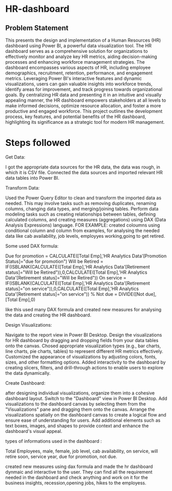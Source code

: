 # HR-dashboard

## Problem Statement

This presents the design and implementation of a Human Resources (HR) dashboard using Power BI, a powerful data visualization tool. The HR dashboard serves as a comprehensive solution for organizations to effectively monitor and analyze key HR metrics, aiding decision-making processes and enhancing workforce management strategies. The dashboard encompasses various aspects of HR, including employee demographics, recruitment, retention, performance, and engagement metrics. Leveraging Power BI's interactive features and dynamic visualizations, users can gain valuable insights into workforce trends, identify areas for improvement, and track progress towards organizational goals. By centralizing HR data and presenting it in an intuitive and visually appealing manner, the HR dashboard empowers stakeholders at all levels to make informed decisions, optimize resource allocation, and foster a more productive and engaged workforce. This project outlines the development process, key features, and potential benefits of the HR dashboard, highlighting its significance as a strategic tool for modern HR management.

# Steps followed

Get Data:

I got the appropriate data sources for the HR data, the data was rough, in which it is CSV file.
Connected the data sources and imported relevant HR data tables into Power BI.

Transform Data:

Used the Power Query Editor to clean and transform the imported data as needed. This may involve tasks such as removing duplicates, renaming columns, changing data types, and merging/joining tables.
Perform data modeling tasks such as creating relationships between tables, defining calculated columns, and creating measures (aggregations) using DAX (Data Analysis Expressions) language.
FOR EXAMPLE:
created coloumns using conditional column and column from examples, for analysing the needed data like cab availability, job levels, employyes working,going to get retired.

Some used DAX formula:

Due for promotion = CALCULATE([Total Emp],'HR Analytics Data'[Promotion Status]="due for promotion")
Will be Retired = IF(ISBLANK(CALCULATE([Total Emp],'HR Analytics Data'[Retirement status]="Will be Retired")),0,CALCULATE([Total Emp],'HR Analytics Data'[Retirement status]="Will be Retired"))
On service = IF(ISBLANK(CALCULATE([Total Emp],'HR Analytics Data'[Retirement status]="on service")),0,CALCULATE([Total Emp],'HR Analytics Data'[Retirement status]="on service"))
% Not due = DIVIDE([Not due],[Total Emp],0)

like this used many DAX formula and created new measures for analysing the data and creating the HR dashboard.


Design Visualizations:

Navigate to the report view in Power BI Desktop.
Design the visualizations for  HR dashboard by dragging and dropping fields from your data tables onto the canvas.
Chosed appropriate visualization types (e.g., bar charts, line charts, pie charts, tables) to represent different HR metrics effectively.
Customized the appearance of visualizations by adjusting colors, fonts, sizes, and other formatting options.
Added interactivity to the dashboard by creating slicers, filters, and drill-through actions to enable users to explore the data dynamically.

Create Dashboard:

after designing individual visualizations, organize them into a cohesive dashboard layout.
Switch to the "Dashboard" view in Power BI Desktop.
Add visualizations to the dashboard canvas by selecting them from the "Visualizations" pane and dragging them onto the canvas.
Arrange the visualizations spatially on the dashboard canvas to create a logical flow and ensure ease of understanding for users.
Add additional elements such as text boxes, images, and shapes to provide context and enhance the dashboard's visual appeal.

types of informations used in the dashboard :

Total Employees,
male,
female,
job level,
cab availability,
on service,
will retire soon,
service year,
due for promotion,
not due.

created new measures using dax formula and made the hr dashboard dynmaic and interactive to the user. They can find all the requirement needed in the dashboard and check anything and work on it for the business insights, recession,opening jobs, hikes to the employess.



